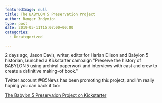 ```yaml
---
featuredImage: null
title: The BABYLON 5 Preservation Project
author: Ranger 3ndymion 
type: post
date: 2019-05-11T15:07:00+00:00
categories:
  - Uncategorized

---
```

2 days ago, Jason Davis, writer, editor for Harlan Ellison and Babylon 5 historian, launched a Kickstarter campaign "Preserve the history of BABYLON 5 using archival paperwork and interviews with cast and crew to create a definitive making-of book."

Twitter account @B5News has been promoting this project, and I'm really hoping you can back it too:

[The Babylon 5 Preservation Project on Kickstarter](https://www.kickstarter.com/projects/1387618382/the-babylon-5-preservation-project)